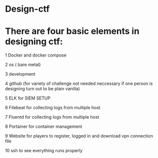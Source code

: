 # Design-ctf

# There are four basic elements in designing ctf:

1 Docker and docker compose

2 os ( bare metal)

3 development

4 github (for variety of challenge not needed neccessary if one person is designing turn out to be plain vanilla)

5 ELK for SIEM SETUP

6 Filebeat for collecting logs from multiple host

7 Fluentd for collecting logs from multiple host

8 Portainer for container management

9 Website for players to register, logged in and download vpn connection file 

10 ssh to see everything runs properly
